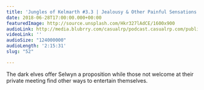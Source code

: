 ```yaml
---
title: 'Jungles of Kelmarth #3.3 | Jealousy & Other Painful Sensations (Pt. 2)'
date: 2018-06-28T17:00:00.000+00:00
featuredImage: http://source.unsplash.com/Hkr327lAdCE/1600x900
audioLink: http://media.blubrry.com/casualrp/podcast.casualrp.com/public/Chapter%203%20Ep.%203%20_%20Jealousy%20and%20Other%20Painful%20Sensations%20(Part%202).mp3
videoLink: ''
audioSize: "124000000"
audioLength: '2:15:31'
slug: "52"

---
```

The dark elves offer Selwyn a proposition while those not welcome at their private meeting find other ways to entertain themselves.